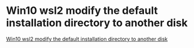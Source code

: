 # Win10 wsl2 modify the default installation directory to another disk
[Win10 wsl2 modify the default installation directory to another disk](https://aiwithcloud.com/2022/09/16/win10_wsl2_modify_the_default_installation_directory_to_another_disk/)